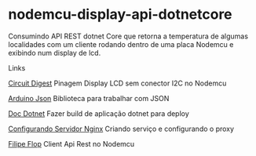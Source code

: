 # nodemcu-display-api-dotnetcore

Consumindo API REST dotnet Core que retorna a temperatura de algumas localidades com um cliente rodando dentro de uma placa Nodemcu e exibindo num display de lcd.







Links

[Circuit Digest](https://circuitdigest.com/microcontroller-projects/interfacing-lcd-with-nodemcu) Pinagem Display LCD sem conector I2C no Nodemcu

[Arduino Json](https://arduinojson.org/v6/api/json/deserializejson/) Biblioteca para trabalhar com JSON

[Doc Dotnet](https://docs.microsoft.com/pt-br/dotnet/core/tools/dotnet-build) Fazer build de aplicação dotnet para deploy

[Configurando Servidor Nginx](https://github.com/sganzerla/run-dotnetcore-nginx-server) Criando serviço e configurando o proxy

[Filipe Flop](https://www.filipeflop.com/blog/como-utilizar-uma-api-no-esp8266-nodemcu-boas-praticas-para-integracoes/) Client Api Rest no Nodemcu
 

